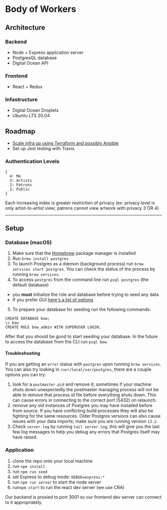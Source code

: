 # Body of Workers

## Architecture

### Backend
- Node + Express application server
- PostgresQL database
- Digital Ocean API

### Frontend

- React + Redux

### Infastructure

- Digital Ocean Droplets
- Ubuntu LTS 20.04

## Roadmap

- [Scale infra up using Terraform and possibly Ansible](https://docs.digitalocean.com/reference/terraform/terraform-deploy/)
- Set up Jest testing with Travis

### Authentication Levels
```
{ 
  4: Me
  3: Artists
  2: Patrons
  1: Public
}
```

Each increasing index is greater restriction of privacy (ex: privacy level is only artist-to-artist view; patrons cannot view artwork with privacy 3 OR 4)

---

## Setup

### Database (macOS)
1. Make sure that the [Homebrew](https://brew.sh/) package manager is installed
2. Run `brew install postgres`
3. To launch Postgres as a dœmon (background process) run `brew services start postgres`. You can check the status of the process by running `brew services`.
4. To access `postgres` from the command line run `psql postgres` (the default database)
  - you **must** initialize the role and database before trying to seed any data
  - If you prefer GUI [here's a list of options](https://pgdash.io/blog/postgres-gui-tools.html)
5. To prepare your database for seeding run the following commands:
```
CREATE DATABASE bow;
\c bow
CREATE ROLE bow_admin WITH SUPERUSER LOGIN;
```

After that you should be good to start seeding your database. In the future to access the database from the CLI run `psql bow`.

#### Troubleshooting
If you are getting an `error` status with `postgres` upon running `brew services`.
You can also try looking in `/usr/local/var/postgres`, there are a couple options you can try:
1. look for a `postmaster.pid` and remove it; sometimes if your machine shuts down unexpectedly the postmaster managing process will not be able to remove that process id file before everything shuts down. This can cause errors in connecting to the correct port (5432) on relaunch.
2. remove any old instances of Postgres you may have installed before from source. If you have conflicting build processes they will also be fighting for the same resources. Older Postgres versions can also cause issues with your data imports; make sure you are running version `13.2`.
3. Check `server.log` by running `tail server.log`; this will give you the last few log messages to help you debug any errors that Postgres itself may have raised.


### Application
1. clone the repo onto your local machine
2. run `npm install`
3. run `npm run seed`
4. set Express to debug mode: `DEBUG=express:*`
5. run `npm run server` to start the node server
6. run`npm start` to run the react dev server (we use CRA)

Our backend is proxied to port 3001 so our frontend dev server can connect to it appropriately.
